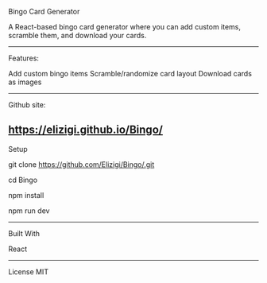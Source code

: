 Bingo Card Generator

A React-based bingo card generator where you can add custom items, scramble them, and download your cards.

-----------------------------------------------------------------------------------

Features:

Add custom bingo items
Scramble/randomize card layout
Download cards as images


-----------------------------------------------------------------------------------
Github site:

https://elizigi.github.io/Bingo/
-----------------------------------------------------------------------------------
Setup



git clone https://github.com/Elizigi/Bingo/.git

cd Bingo 

npm install

npm run dev


-----------------------------------------------------------------------------------


Built With

React

-----------------------------------------------------------------------------------


License
MIT
